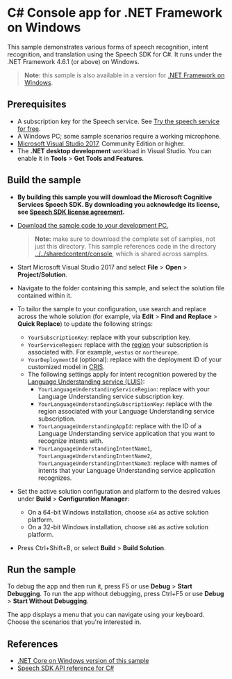 # C# Console app for .NET Framework on Windows

This sample demonstrates various forms of speech recognition, intent recognition, and translation using the Speech SDK for C#.
It runs under the .NET Framework 4.6.1 (or above) on Windows.

> **Note:** this sample is also available in a version for [.NET Framework on Windows](../../dotnet-windows/console).

## Prerequisites

* A subscription key for the Speech service. See [Try the speech service for free](https://docs.microsoft.com/azure/cognitive-services/speech-service/get-started).
* A Windows PC; some sample scenarios require a working microphone.
* [Microsoft Visual Studio 2017](https://www.visualstudio.com/), Community Edition or higher.
* The **.NET desktop development** workload in Visual Studio.
  You can enable it in **Tools** \> **Get Tools and Features**.

## Build the sample

* **By building this sample you will download the Microsoft Cognitive Services Speech SDK. By downloading you acknowledge its license, see [Speech SDK license agreement](https://aka.ms/csspeech/license).**
* [Download the sample code to your development PC.](../../README.md#get-the-samples)

  > **Note:** make sure to download the complete set of samples, not just this directory.
  > This sample references code in the directory [../../sharedcontent/console](../../sharedcontent/console), which is shared across samples.

* Start Microsoft Visual Studio 2017 and select **File** \> **Open** \> **Project/Solution**.
* Navigate to the folder containing this sample, and select the solution file contained within it.
* To tailor the sample to your configuration, use search and replace across the whole solution (for example, via **Edit** \> **Find and Replace** \> **Quick Replace**) to update the following strings:

  * `YourSubscriptionKey`: replace with your subscription key.
  * `YourServiceRegion`: replace with the [region](https://aka.ms/csspeech/region) your subscription is associated with.
    For example, `westus` or `northeurope`.
  * `YourDeploymentId` (optional): replace with the deployment ID of your customized model in [CRIS](https://cris.ai).
  * The following settings apply for intent recognition powered by the [Language Understanding service (LUIS)](https://aka.ms/csspeech/luisdocs):
    * `YourLanguageUnderstandingServiceRegion`: replace with your Language Understanding service subscription key.
    * `YourLanguageUnderstandingSubscriptionKey`: replace with the region associated with your Language Understanding service subscription.
    * `YourLanguageUnderstandingAppId`: replace with the ID of a Language Understanding service application that you want to recognize intents with.
    * `YourLanguageUnderstandingIntentName1`, `YourLanguageUnderstandingIntentName2`, `YourLanguageUnderstandingIntentName3`: replace with names of intents that your Language Understanding service application recognizes.
* Set the active solution configuration and platform to the desired values under **Build** \> **Configuration Manager**:
  * On a 64-bit Windows installation, choose `x64` as active solution platform.
  * On a 32-bit Windows installation, choose `x86` as active solution platform.
* Press Ctrl+Shift+B, or select **Build** \> **Build Solution**.

## Run the sample

To debug the app and then run it, press F5 or use **Debug** \> **Start Debugging**. To run the app without debugging, press Ctrl+F5 or use **Debug** \> **Start Without Debugging**.

The app displays a menu that you can navigate using your keyboard.
Choose the scenarios that you're interested in.

## References

* [.NET Core on Windows version of this sample](../../dotnet-windows/console)
* [Speech SDK API reference for C#](https://aka.ms/csspeech/csharpref)
